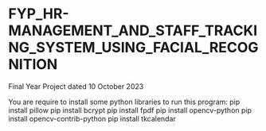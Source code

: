 # FYP_HR-MANAGEMENT_AND_STAFF_TRACKING_SYSTEM_USING_FACIAL_RECOGNITION
Final Year Project dated 10 October 2023

You are require to install some python libraries to run this program:
pip install pillow
pip install bcrypt
pip install fpdf
pip install opencv-python
pip install opencv-contrib-python
pip install tkcalendar
